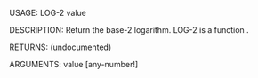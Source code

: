 USAGE:
     LOG-2 value 

DESCRIPTION:
     Return the base-2 logarithm.
     LOG-2 is a function .

RETURNS:
    (undocumented)

ARGUMENTS:
    value [any-number!]
